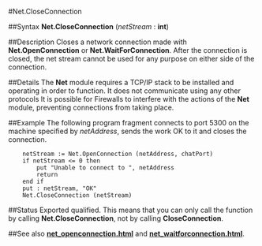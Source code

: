
#Net.CloseConnection

##Syntax
**Net.CloseConnection** (*netStream* : **int**)



##Description
Closes a network connection made with **Net.OpenConnection** or **Net.WaitForConnection**. After the connection is closed, the net stream cannot be used for any purpose on either side of the connection.



##Details
The **Net** module requires a TCP/IP stack to be installed and operating in order to function. It does not communicate using any other protocols
It is possible for Firewalls to interfere with the actions of the **Net** module, preventing connections from taking place.



##Example
The following program fragment connects to port 5300 on the machine specified by *netAddress*, sends the work OK to it and closes the connection.


        netStream := Net.OpenConnection (netAddress, chatPort)
        if netStream <= 0 then
            put "Unable to connect to ", netAddress
            return
        end if
        put : netStream, "OK"
        Net.CloseConnection (netStream)
##Status
Exported qualified.
This means that you can only call the function by calling **Net.CloseConnection**, not by calling **CloseConnection**.



##See also
**[net_openconnection.html](Net.OpenConnection)** and **[net_waitforconnection.html](Net.WaitForConnection)**.


